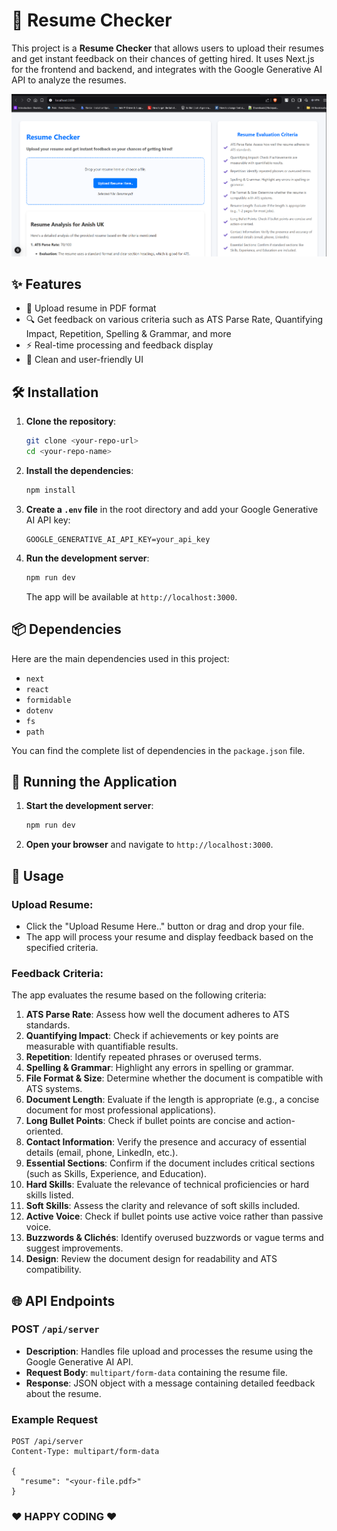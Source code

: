 # 📄 Resume Checker

This project is a **Resume Checker** that allows users to upload their resumes and get instant feedback on their chances of getting hired. It uses Next.js for the frontend and backend, and integrates with the Google Generative AI API to analyze the resumes.

![Resume Checker Screenshot](./src/app/assests/ats.png)

## ✨ Features

- 📄 Upload resume in PDF format
- 🔍 Get feedback on various criteria such as ATS Parse Rate, Quantifying Impact, Repetition, Spelling & Grammar, and more
- ⚡ Real-time processing and feedback display
- 🎨 Clean and user-friendly UI

## 🛠️ Installation

1. **Clone the repository**:
    ```sh
    git clone <your-repo-url>
    cd <your-repo-name>
    ```

2. **Install the dependencies**:
    ```sh
    npm install
    ```

3. **Create a `.env` file** in the root directory and add your Google Generative AI API key:
    ```env
    GOOGLE_GENERATIVE_AI_API_KEY=your_api_key
    ```

4. **Run the development server**:
    ```sh
    npm run dev
    ```

    The app will be available at `http://localhost:3000`.

## 📦 Dependencies

Here are the main dependencies used in this project:

- `next`
- `react`
- `formidable`
- `dotenv`
- `fs`
- `path`

You can find the complete list of dependencies in the `package.json` file.

## 🚀 Running the Application

1. **Start the development server**:
    ```sh
    npm run dev
    ```

2. **Open your browser** and navigate to `http://localhost:3000`.

## 📸 Usage

### **Upload Resume**:
- Click the "Upload Resume Here.." button or drag and drop your file.
- The app will process your resume and display feedback based on the specified criteria.

### **Feedback Criteria**:
The app evaluates the resume based on the following criteria:
1. **ATS Parse Rate**: Assess how well the document adheres to ATS standards.
2. **Quantifying Impact**: Check if achievements or key points are measurable with quantifiable results.
3. **Repetition**: Identify repeated phrases or overused terms.
4. **Spelling & Grammar**: Highlight any errors in spelling or grammar.
5. **File Format & Size**: Determine whether the document is compatible with ATS systems.
6. **Document Length**: Evaluate if the length is appropriate (e.g., a concise document for most professional applications).
7. **Long Bullet Points**: Check if bullet points are concise and action-oriented.
8. **Contact Information**: Verify the presence and accuracy of essential details (email, phone, LinkedIn, etc.).
9. **Essential Sections**: Confirm if the document includes critical sections (such as Skills, Experience, and Education).
10. **Hard Skills**: Evaluate the relevance of technical proficiencies or hard skills listed.
11. **Soft Skills**: Assess the clarity and relevance of soft skills included.
12. **Active Voice**: Check if bullet points use active voice rather than passive voice.
13. **Buzzwords & Clichés**: Identify overused buzzwords or vague terms and suggest improvements.
14. **Design**: Review the document design for readability and ATS compatibility.

## 🌐 API Endpoints

### **POST** `/api/server`
- **Description**: Handles file upload and processes the resume using the Google Generative AI API.
- **Request Body**: `multipart/form-data` containing the resume file.
- **Response**: JSON object with a message containing detailed feedback about the resume.

### Example Request

```http
POST /api/server
Content-Type: multipart/form-data

{
  "resume": "<your-file.pdf>"
}
```
 
 
### ❤️ HAPPY CODING ❤️
